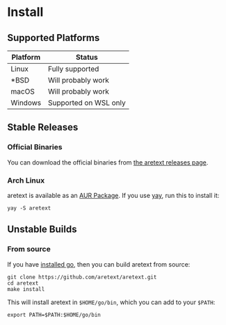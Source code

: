 Install
=======

Supported Platforms
-------------------

| Platform | Status                |
|----------|-----------------------|
| Linux    | Fully supported       |
| \*BSD    | Will probably work    |
| macOS    | Will probably work    |
| Windows  | Supported on WSL only |

Stable Releases
---------------

### Official Binaries

You can download the official binaries from [the aretext releases page](https://github.com/aretext/aretext/releases).

### Arch Linux

aretext is available as an [AUR Package](https://aur.archlinux.org/packages/aretext-bin/). If you use [yay](https://github.com/Jguer/yay), run this to install it:

```shell
yay -S aretext
```

Unstable Builds
---------------

### From source

If you have [installed go](https://golang.org/doc/install), then you can build aretext from source:

```
git clone https://github.com/aretext/aretext.git
cd aretext
make install
```

This will install aretext in `$HOME/go/bin`, which you can add to your `$PATH`:

```
export PATH=$PATH:$HOME/go/bin
```
